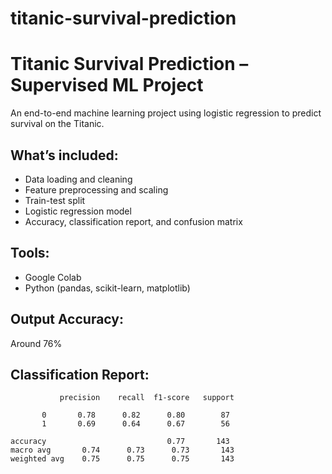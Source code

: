 # titanic-survival-prediction
# Titanic Survival Prediction – Supervised ML Project

An end-to-end machine learning project using logistic regression to predict survival on the Titanic.

## What’s included:
- Data loading and cleaning
- Feature preprocessing and scaling
- Train-test split
- Logistic regression model
- Accuracy, classification report, and confusion matrix

## Tools:
- Google Colab
- Python (pandas, scikit-learn, matplotlib)

## Output Accuracy:
Around 76%

## Classification Report:
               precision    recall  f1-score   support

           0       0.78      0.82      0.80        87
           1       0.69      0.64      0.67        56

    accuracy                           0.77       143
    macro avg       0.74      0.73      0.73       143
    weighted avg    0.75      0.75      0.75       143

